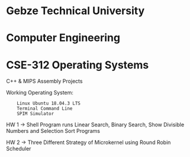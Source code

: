 # Gebze Technical University
# Computer Engineering
# CSE-312 Operating Systems

C++ & MIPS Assembly Projects 

Working Operating System:

        Linux Ubuntu 18.04.3 LTS
        Terminal Command Line
        SPIM Simulator

HW 1 -> Shell Program runs Linear Search, Binary Search, Show Divisible Numbers and Selection Sort Programs

HW 2 -> Three Different Strategy of Microkernel using Round Robin Scheduler
